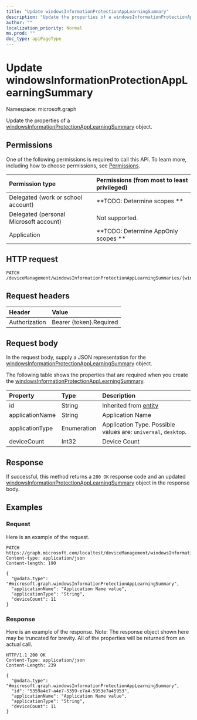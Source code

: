 ```yaml
---
title: "Update windowsInformationProtectionAppLearningSummary"
description: "Update the properties of a windowsInformationProtectionAppLearningSummary object."
author: ""
localization_priority: Normal
ms.prod: ""
doc_type: apiPageType
---
```


# Update windowsInformationProtectionAppLearningSummary

Namespace: microsoft.graph

Update the properties of a [windowsInformationProtectionAppLearningSummary](../resources/windowsinformationprotectionapplearningsummary.md) object.

## Permissions
One of the following permissions is required to call this API. To learn more, including how to choose permissions, see [Permissions](/concepts/permissions-reference.md).

|Permission type|Permissions (from most to least privileged)|
|:---|:---|
|Delegated (work or school account)|**TODO: Determine scopes **|
|Delegated (personal Microsoft account)|Not supported.|
|Application|**TODO: Determine AppOnly scopes **|

## HTTP request
<!-- {
  "blockType": "ignored"
}
-->
``` http
PATCH /deviceManagement/windowsInformationProtectionAppLearningSummaries/{windowsInformationProtectionAppLearningSummaryId}
```

## Request headers
|Header|Value|
|:---|:---|
|Authorization|Bearer {token}.Required|

## Request body
In the request body, supply a JSON representation for the [windowsInformationProtectionAppLearningSummary](../resources/windowsinformationprotectionapplearningsummary.md) object.

The following table shows the properties that are required when you create the [windowsInformationProtectionAppLearningSummary](../resources/windowsinformationprotectionapplearningsummary.md).

|Property|Type|Description|
|:---|:---|:---|
|id|String| Inherited from [entity](../resources/entity.md)|
|applicationName|String|Application Name|
|applicationType|Enumeration|Application Type. Possible values are: `universal`, `desktop`.|
|deviceCount|Int32|Device Count|



## Response
If successful, this method returns a `200 OK` response code and an updated [windowsInformationProtectionAppLearningSummary](../resources/windowsinformationprotectionapplearningsummary.md) object in the response body.

## Examples

### Request
Here is an example of the request.
<!-- {
  "blockType": "request",
  "name": "update_windowsinformationprotectionapplearningsummary"
}
-->
``` http
PATCH https://graph.microsoft.com/localtest/deviceManagement/windowsInformationProtectionAppLearningSummaries/{windowsInformationProtectionAppLearningSummaryId}
Content-type: application/json
Content-length: 190

{
  "@odata.type": "#microsoft.graph.windowsInformationProtectionAppLearningSummary",
  "applicationName": "Application Name value",
  "applicationType": "String",
  "deviceCount": 11
}
```

### Response
Here is an example of the response. Note: The response object shown here may be truncated for brevity. All of the properties will be returned from an actual call.
<!-- {
  "blockType": "response",
  "truncated": true
}
-->
``` http
HTTP/1.1 200 OK
Content-Type: application/json
Content-Length: 239

{
  "@odata.type": "#microsoft.graph.windowsInformationProtectionAppLearningSummary",
  "id": "5359a4e7-a4e7-5359-e7a4-5953e7a45953",
  "applicationName": "Application Name value",
  "applicationType": "String",
  "deviceCount": 11
}
```

